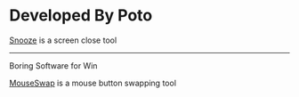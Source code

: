 # Developed By Poto

[Snooze](https://t.me/PotoChannel/142) is a screen close tool

---

Boring Software for Win

[MouseSwap](https://t.me/PotoChannel/141) is a mouse button swapping tool
